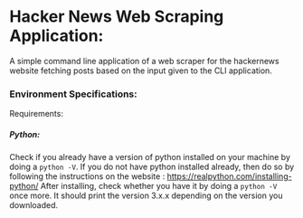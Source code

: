 # Hacker News Web Scraping Application:
A simple command line application of a web scraper for the hackernews website fetching posts based on the input given to the CLI application.

### Environment Specifications:
Requirements:
##### Python:
Check if you already have a version of python installed on your machine by doing a 
`python -V`.
If you do not have python installed already, then do so by following the instructions on the website : https://realpython.com/installing-python/
After installing, check whether you have it by doing a `python -V` once more. 
It should print the version 3.x.x depending on the version you downloaded.



